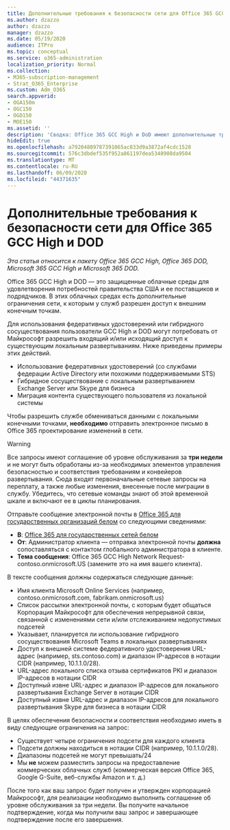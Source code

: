 ```yaml
---
title: Дополнительные требования к безопасности сети для Office 365 GCC High и DoD
ms.author: dzazzo
author: dzazzo
manager: dzazzo
ms.date: 05/19/2020
audience: ITPro
ms.topic: conceptual
ms.service: o365-administration
localization_priority: Normal
ms.collection:
- M365-subscription-management
- Strat_O365_Enterprise
ms.custom: Adm_O365
search.appverid:
- OGA150m
- OGC150
- OGD150
- MOE150
ms.assetid: ''
description: 'Сводка: Office 365 GCC High и DoD имеют дополнительные требования к безопасности сети'
hideEdit: true
ms.openlocfilehash: a79204809787391065ac833d9a3872af4cdc1528
ms.sourcegitcommit: 576c3dbdef535f952a861197dea5348908da9504
ms.translationtype: MT
ms.contentlocale: ru-RU
ms.lasthandoff: 06/09/2020
ms.locfileid: "44371635"
---
```

# <a name="additional-network-security-requirements-for-office-365-gcc-high-and-dod"></a>Дополнительные требования к безопасности сети для Office 365 GCC High и DOD

*Эта статья относится к пакету Office 365 GCC High, Office 365 DOD, Microsoft 365 GCC High и Microsoft 365 DOD.*

Office 365 GCC High и DOD — это защищенные облачные среды для удовлетворения потребностей правительства США и ее поставщиков и подрядчиков.  В этих облачных средах есть дополнительные ограничения сети, к которым у служб разрешен доступ к внешним конечным точкам.

Для использования федеративных удостоверений или гибридного сосуществования пользователи GCC High и DOD могут потребовать от Майкрософт разрешить входящий и/или исходящий доступ к существующим локальным развертываниям.  Ниже приведены примеры этих действий.

* Использование федеративных удостоверений (со службами федерации Active Directory или похожими поддерживаемыми STS)
* Гибридное сосуществование с локальным развертыванием Exchange Server или Skype для бизнеса
* Миграция контента существующего пользователя из локальной системы

Чтобы разрешить службе обмениваться данными с локальными конечными точками, **необходимо** отправить электронное письмо в Office 365 проектирование изменений в сети.

> [!WARNING]
> Все запросы имеют соглашение об уровне обслуживания за **три недели** и не могут быть обработаны из-за необходимых элементов управления безопасностью и соответствия требованиям и конвейеров развертывания.  Сюда входят первоначальные сетевые запросы на переплату, а также любые изменения, внесенные после миграции в службу.  Убедитесь, что сетевые команды знают об этой временной шкале и включают ее в циклы планирования.

Отправьте сообщение электронной почты в [Office 365 для государственных организаций белом](mailto:o365gwlt@microsoft.com) со следующими сведениями:

* **В**: [Office 365 для государственных сетей белом](mailto:o365gwlt@microsoft.com)
* **От**: Администратор клиента — отправка электронной почты **должна** сопоставляться с контактом глобального администратора в клиенте.
* **Тема сообщения**: Office 365 GCC High Network Request-contoso.onmicrosoft.US (замените это на имя вашего клиента).

В тексте сообщения должны содержаться следующие данные:

* Имя клиента Microsoft Online Services (например, contoso.onmicrosoft.com, fabrikam.onmicrosoft.us)
* Список рассылки электронной почты, с которым будет общаться Корпорация Майкрософт для обеспечения непрерывной связи, связанной с изменениями сети и/или отслеживанием недопустимых подсетей
* Указывает, планируется ли использование гибридного сосуществования Microsoft Teams в локальных развертываниях
* Доступ к внешней системе федеративного удостоверения URL-адрес (например, sts.contoso.com) и диапазон IP-адресов в нотации CIDR (например, 10.1.1.0/28).
* URL-адрес локального списка отзыва сертификатов PKI и диапазон IP-адресов в нотации CIDR
* Доступный извне URL-адрес и диапазон IP-адресов для локального развертывания Exchange Server в нотации CIDR
* Доступный извне URL-адрес и диапазон IP-адресов для локального развертывания Skype для бизнеса в нотации CIDR

В целях обеспечения безопасности и соответствия необходимо иметь в виду следующие ограничения на запрос:

* Существует четыре ограничения подсети для каждого клиента
* Подсети должны находиться в нотации CIDR (например, 10.1.1.0/28).
* Диапазоны подсетей не могут превышать/24
* Мы **не** можем разместить запросы на предоставление коммерческих облачных служб (коммерческая версия Office 365, Google G-Suite, веб-службы Amazon и т. д.)

После того как ваш запрос будет получен и утвержден корпорацией Майкрософт, для реализации необходимо выполнить соглашение об уровне обслуживания за три недели.  Вы получите начальное подтверждение, когда мы получили ваш запрос и завершающее подтверждение после его завершения.
